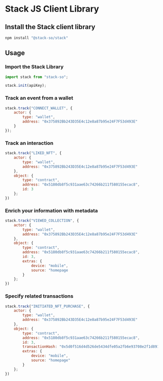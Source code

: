 # Stack JS Client Library

[build-img]:https://github.com/ryansonshine/typescript-npm-package-template/actions/workflows/release.yml/badge.svg
[build-url]:https://github.com/ryansonshine/typescript-npm-package-template/actions/workflows/release.yml
[downloads-img]:https://img.shields.io/npm/dt/typescript-npm-package-template
[downloads-url]:https://www.npmtrends.com/typescript-npm-package-template
[npm-img]:https://img.shields.io/npm/v/typescript-npm-package-template
[npm-url]:https://www.npmjs.com/package/typescript-npm-package-template
[issues-img]:https://img.shields.io/github/issues/ryansonshine/typescript-npm-package-template
[issues-url]:https://github.com/ryansonshine/typescript-npm-package-template/issues
[codecov-img]:https://codecov.io/gh/ryansonshine/typescript-npm-package-template/branch/main/graph/badge.svg
[codecov-url]:https://codecov.io/gh/ryansonshine/typescript-npm-package-template
[semantic-release-img]:https://img.shields.io/badge/%20%20%F0%9F%93%A6%F0%9F%9A%80-semantic--release-e10079.svg
[semantic-release-url]:https://github.com/semantic-release/semantic-release
[commitizen-img]:https://img.shields.io/badge/commitizen-friendly-brightgreen.svg
[commitizen-url]:http://commitizen.github.io/cz-cli/

## Install the Stack client library

```bash
npm install "@stack-so/stack"
```

## Usage

### Import the Stack Library

```ts
import stack from "stack-so";

stack.init(apiKey);
```

### Track an event from a wallet

```javascript
stack.track("CONNECT_WALLET", {
    actor: {
        type: "wallet",
        address: "0x375892Bb243D35E4c12e8a87b95e24F7F53d493E"
    }
});
```

### Track an interaction

```javascript
stack.track("LIKED_NFT", {
    actor: {
        type: "wallet",
        address: "0x375892Bb243D35E4c12e8a87b95e24F7F53d493E"
    },
    object: {
        type: "contract",
        address: "0x5180db8f5c931aae63c74266b211f580155ecac8",
        id: 3
    };
})
```

### Enrich your information with metadata

```javascript
stack.track("VIEWED_COLLECTION", {
    actor: {
        type: "wallet",
        address: "0x375892Bb243D35E4c12e8a87b95e24F7F53d493E"
    },
    object: {
        type: "contract",
        address: "0x5180db8f5c931aae63c74266b211f580155ecac8",
        id: 3,
        extras: {
            device: "mobile",
            source: "homepage
        }
    };
})
```

### Specify related transactions

```javascript
stack.track("INITIATED_NFT_PURCHASE", {
    actor: {
        type: "wallet",
        address: "0x375892Bb243D35E4c12e8a87b95e24F7F53d493E"
    },
    object: {
        type: "contract",
        address: "0x5180db8f5c931aae63c74266b211f580155ecac8",
        id: 3,
        transactionHash: "0x5d0f516d4d526de5434dfe05a2fb6e93708e2f1d8910999059b46ae12b9331c3",
        extras: {
            device: "mobile",
            source: "homepage"
        }
    };
})
```